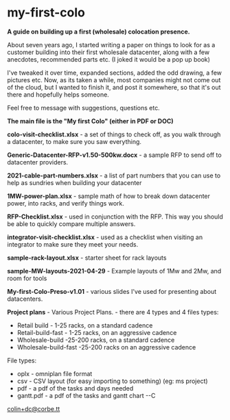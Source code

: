 # my-first-colo
**A guide on building up a first (wholesale) colocation presence.**


About seven years ago, I started writing a paper on things to look for as a customer building into their first wholesale datacenter, along with a few anecdotes, recommended parts etc. (I joked it would be a pop up book)

I've tweaked it over time, expanded sections, added the odd drawing, a few pictures etc. Now, as its taken a while, most companies might not come out of the cloud, but I wanted to finish it, and post it somewhere, so that it's out there and hopefully helps someone.

Feel free to message with suggestions, questions etc.  

**The main file is the "My first Colo" (either in PDF or DOC)** 

**colo-visit-checklist.xlsx** - a set of things to check off, as you walk through a datacenter, to make sure you saw everything.

**Generic-Datacenter-RFP-v1.50-500kw.docx** - a sample RFP to send off to datacenter providers.

**2021-cable-part-numbers.xlsx** - a list of part numbers that you can use to help as sundries when building your datacenter

**1MW-power-plan.xlsx** - sample math of how to break down datacenter power, into racks, and verify things work.

**RFP-Checklist.xlsx** - used in conjunction with the RFP.  This way you should be able to quickly compare multiple answers.

**integrator-visit-checklist.xlsx** - used as a checklist when visiting an integrator to make sure they meet your needs.

**sample-rack-layout.xlsx** - starter sheet for rack layouts

**sample-MW-layouts-2021-04-29** - Example layouts of 1Mw and 2Mw, and room for tools

**My-first-Colo-Preso-v1.01** - various slides I've used for presenting about datacenters.

**Project plans** - Various Project Plans. - there are 4 types and 4 files 
  types:
   - Retail build - 1-25 racks, on a standard cadence
   - Retail-build-fast - 1-25 racks, on an aggressive cadence
   - Wholesale-build -25-200 racks, on a standard cadence
   - Wholesale-build-fast -25-200 racks on an aggressive cadence

  File types:
   - oplx - omniplan file format
   - csv - CSV layout (for easy importing to something) (eg: ms project)
   - pdf - a pdf of the tasks and days needed
   - gantt.pdf - a pdf of the tasks and gantt chart
--C

colin+dc@corbe.tt

